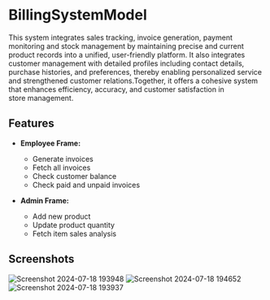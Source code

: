 # BillingSystemModel
This system integrates sales tracking, invoice generation, payment monitoring and stock management by maintaining precise and current product records into a unified, user-friendly platform. It also integrates customer management with detailed profiles including contact details, purchase histories, and preferences, thereby enabling personalized service and strengthened customer relations.Together, it offers a cohesive system that enhances efficiency, accuracy, and customer satisfaction in store management.

## Features

- **Employee Frame:**
  - Generate invoices
  - Fetch all invoices
  - Check customer balance
  - Check paid and unpaid invoices
  
- **Admin Frame:**
  - Add new product
  - Update product quantity
  - Fetch item sales analysis
 
## Screenshots

![Screenshot 2024-07-18 193948](https://github.com/user-attachments/assets/5db52c23-a7c3-4036-9f6a-1fde35edab4a)
![Screenshot 2024-07-18 194652](https://github.com/user-attachments/assets/c5f22778-59ca-4b71-8ec5-9feac742416e)
![Screenshot 2024-07-18 193937](https://github.com/user-attachments/assets/cbf0deac-49f5-405c-8f7e-1327928dc91f)
